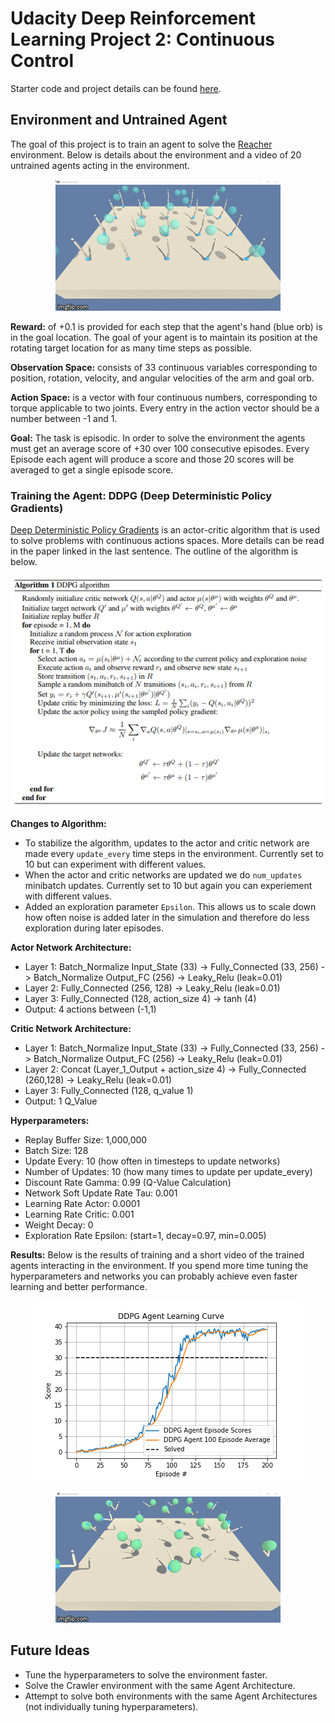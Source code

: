 # Udacity Deep Reinforcement Learning Project 2: Continuous Control
Starter code and project details can be found [here](https://github.com/udacity/deep-reinforcement-learning/tree/master/p2_continuous-control).

## Environment and Untrained Agent
The goal of this project is to train an agent to solve the [Reacher](https://github.com/Unity-Technologies/ml-agents/blob/master/docs/Learning-Environment-Examples.md#reacher) environment.
Below is details about the environment and a video of 20 untrained agents acting in the environment.

<p align="center">
    <img src = "images/Untrained_Agents.gif">
</p>

**Reward:** of +0.1 is provided for each step that the agent's hand (blue orb) is in the goal location. The goal of your agent is to maintain its position at the rotating target location for as many time steps as possible.

**Observation Space:** consists of 33 continuous variables corresponding to position, rotation, velocity, and angular velocities of the arm and goal orb. 

**Action Space:** is a vector with four continuous numbers, corresponding to torque applicable to two joints. Every entry in the action vector should be a number between -1 and 1.

**Goal:** The task is episodic. In order to solve the environment the agents must get an average score of +30 over 100 consecutive episodes. Every Episode each agent will produce a score
and those 20 scores will be averaged to get a single episode score.
 
 
### Training the Agent: DDPG (Deep Deterministic Policy Gradients)
[Deep Deterministic Policy Gradients](https://arxiv.org/abs/1509.02971) is an actor-critic algorithm that is used to solve problems with
continuous actions spaces. More details can be read in the paper linked in the last sentence. The outline of the algorithm is below.

<p align="center">
    <img src = "https://github.com/JSheldon3488/DeepRL_Continuous_Control/blob/master/images/DDPG_Algorithm.png">
</p>

**Changes to Algorithm:**

 - To stabilize the algorithm, updates to the actor and critic network are made every `update_every` time steps in the environment. Currently set to 10 but can experiment with different values.
 - When the actor and critic networks are updated we do `num_updates` minibatch updates. Currently set to 10 but again you can experiement with different values.
 - Added an exploration parameter `Epsilon`. This allows us to scale down how often noise is added later in the simulation and therefore do less exploration during later episodes.

**Actor Network Architecture:**
  - Layer 1: Batch_Normalize Input_State (33) -> Fully_Connected (33, 256) -> Batch_Normalize Output_FC (256) -> Leaky_Relu (leak=0.01)
  - Layer 2: Fully_Connected (256, 128) -> Leaky_Relu (leak=0.01)
  - Layer 3: Fully_Connected (128, action_size 4) -> tanh (4)
  - Output: 4 actions between (-1,1) 

**Critic Network Architecture:**
  - Layer 1: Batch_Normalize Input_State (33) -> Fully_Connected (33, 256) -> Batch_Normalize Output_FC (256) -> Leaky_Relu (leak=0.01)
  - Layer 2: Concat (Layer_1_Output + action_size 4) -> Fully_Connected (260,128) -> Leaky_Relu (leak=0.01)
  - Layer 3: Fully_Connected (128, q_value 1)
   - Output: 1 Q_Value

**Hyperparameters:** 
 - Replay Buffer Size: 1,000,000
 - Batch Size: 128
 - Update Every: 10 (how often in timesteps to update networks)
 - Number of Updates: 10 (how many times to update per update_every)
 - Discount Rate Gamma: 0.99 (Q-Value Calculation)
 - Network Soft Update Rate Tau: 0.001
 - Learning Rate Actor: 0.0001
 - Learning Rate Critic: 0.001
 - Weight Decay: 0
 - Exploration Rate Epsilon: (start=1, decay=0.97, min=0.005)

**Results:**
Below is the results of training and a short video of the trained agents interacting in the environment. If you spend more time
tuning the hyperparameters and networks you can probably achieve even faster learning and better performance.


<p align="center">
<img src="images/DDPG_Agent_Multiple.png">
</p>


<p align="center">
    <img src = "images/Trained_Agents.gif">
</p>


## Future Ideas
 - Tune the hyperparameters to solve the environment faster.
 - Solve the Crawler environment with the same Agent Architecture.
 - Attempt to solve both environments with the same Agent Architectures (not individually tuning hyperparameters).
 
